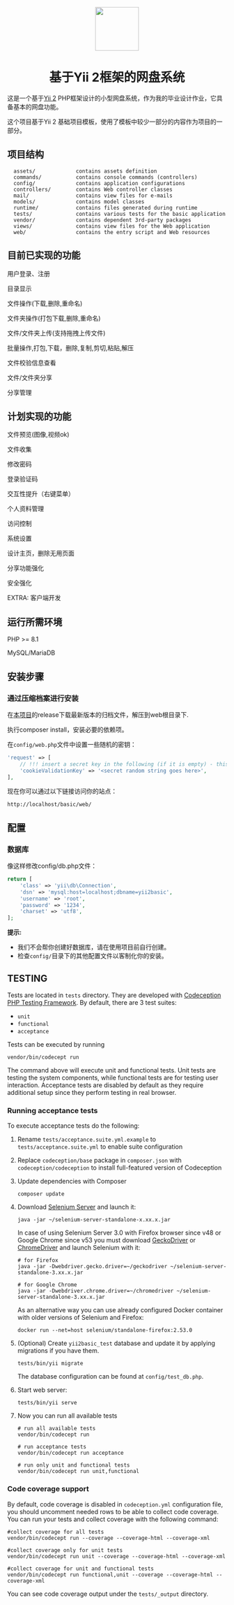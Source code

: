 <p align="center">
    <a href="https://github.com/yiisoft" target="_blank">
        <img src="https://avatars0.githubusercontent.com/u/993323" height="100px">
    </a>
    <h1 align="center">基于Yii 2框架的网盘系统</h1>
</p>

这是一个基于[Yii 2](https://www.yiiframework.com/) PHP框架设计的小型网盘系统，作为我的毕业设计作业，它具备基本的网盘功能。

这个项目基于Yii 2 基础项目模板，使用了模板中较少一部分的内容作为项目的一部分。

项目结构
-------------------

      assets/             contains assets definition
      commands/           contains console commands (controllers)
      config/             contains application configurations
      controllers/        contains Web controller classes
      mail/               contains view files for e-mails
      models/             contains model classes
      runtime/            contains files generated during runtime
      tests/              contains various tests for the basic application
      vendor/             contains dependent 3rd-party packages
      views/              contains view files for the Web application
      web/                contains the entry script and Web resources

目前已实现的功能
-------------------

用户登录、注册

目录显示

文件操作(下载,删除,重命名)

文件夹操作(打包下载,删除,重命名)

文件/文件夹上传(支持拖拽上传文件)

批量操作,打包,下载，删除,复制,剪切,粘贴,解压

文件校验信息查看

文件/文件夹分享

分享管理

计划实现的功能
-------------------

文件预览(图像,视频ok)

文件收集

修改密码

登录验证码

交互性提升（右键菜单）

个人资料管理

访问控制

系统设置

设计主页，删除无用页面

分享功能强化

安全强化

EXTRA: 客户端开发

运行所需环境
------------

PHP >= 8.1

MySQL/MariaDB


安装步骤
------------

### 通过压缩档案进行安装

在[本项目](https://git.chenx221.cyou/chenx221/test_project)的release下载最新版本的归档文件，解压到web根目录下.

执行composer install，安装必要的依赖项。

在`config/web.php`文件中设置一些随机的密钥：

```php
'request' => [
    // !!! insert a secret key in the following (if it is empty) - this is required by cookie validation
    'cookieValidationKey' => '<secret random string goes here>',
],
```

现在你可以通过以下链接访问你的站点：

~~~
http://localhost/basic/web/
~~~

配置
-------------

### 数据库

像这样修改config/db.php文件：

```php
return [
    'class' => 'yii\db\Connection',
    'dsn' => 'mysql:host=localhost;dbname=yii2basic',
    'username' => 'root',
    'password' => '1234',
    'charset' => 'utf8',
];
```

**提示:**
- 我们不会帮你创建好数据库，请在使用项目前自行创建。
- 检查`config/`目录下的其他配置文件以客制化你的安装。


TESTING
-------

Tests are located in `tests` directory. They are developed with [Codeception PHP Testing Framework](https://codeception.com/).
By default, there are 3 test suites:

- `unit`
- `functional`
- `acceptance`

Tests can be executed by running

```
vendor/bin/codecept run
```

The command above will execute unit and functional tests. Unit tests are testing the system components, while functional
tests are for testing user interaction. Acceptance tests are disabled by default as they require additional setup since
they perform testing in real browser. 


### Running  acceptance tests

To execute acceptance tests do the following:  

1. Rename `tests/acceptance.suite.yml.example` to `tests/acceptance.suite.yml` to enable suite configuration

2. Replace `codeception/base` package in `composer.json` with `codeception/codeception` to install full-featured
   version of Codeception

3. Update dependencies with Composer 

    ```
    composer update  
    ```

4. Download [Selenium Server](https://www.seleniumhq.org/download/) and launch it:

    ```
    java -jar ~/selenium-server-standalone-x.xx.x.jar
    ```

    In case of using Selenium Server 3.0 with Firefox browser since v48 or Google Chrome since v53 you must download [GeckoDriver](https://github.com/mozilla/geckodriver/releases) or [ChromeDriver](https://sites.google.com/a/chromium.org/chromedriver/downloads) and launch Selenium with it:

    ```
    # for Firefox
    java -jar -Dwebdriver.gecko.driver=~/geckodriver ~/selenium-server-standalone-3.xx.x.jar
    
    # for Google Chrome
    java -jar -Dwebdriver.chrome.driver=~/chromedriver ~/selenium-server-standalone-3.xx.x.jar
    ``` 
    
    As an alternative way you can use already configured Docker container with older versions of Selenium and Firefox:
    
    ```
    docker run --net=host selenium/standalone-firefox:2.53.0
    ```

5. (Optional) Create `yii2basic_test` database and update it by applying migrations if you have them.

   ```
   tests/bin/yii migrate
   ```

   The database configuration can be found at `config/test_db.php`.


6. Start web server:

    ```
    tests/bin/yii serve
    ```

7. Now you can run all available tests

   ```
   # run all available tests
   vendor/bin/codecept run

   # run acceptance tests
   vendor/bin/codecept run acceptance

   # run only unit and functional tests
   vendor/bin/codecept run unit,functional
   ```

### Code coverage support

By default, code coverage is disabled in `codeception.yml` configuration file, you should uncomment needed rows to be able
to collect code coverage. You can run your tests and collect coverage with the following command:

```
#collect coverage for all tests
vendor/bin/codecept run --coverage --coverage-html --coverage-xml

#collect coverage only for unit tests
vendor/bin/codecept run unit --coverage --coverage-html --coverage-xml

#collect coverage for unit and functional tests
vendor/bin/codecept run functional,unit --coverage --coverage-html --coverage-xml
```

You can see code coverage output under the `tests/_output` directory.
